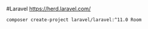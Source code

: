 #Laravel 
https://herd.laravel.com/  

```sh
composer create-project laravel/laravel:^11.0 Room
```








